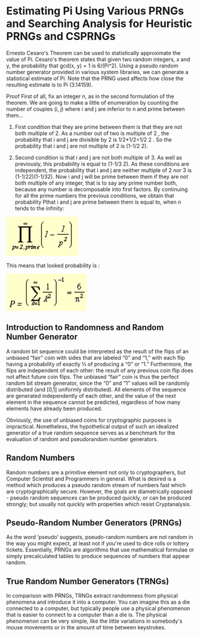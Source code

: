 # Estimating Pi Using Various PRNGs and Searching Analysis for Heuristic PRNGs and CSPRNGs

Ernesto Cesaro's Theorem can be used to statistically approximate the value of Pi. Cesaro's theorem states that given two random integers, x and y, the probability that gcd(x, y) = 1 is 6/(Pi^2). Using a pseudo random number generator provided in various system libraries, we can generate a statistical estimate of Pi. Note that the PRNG used affects how close the resulting estimate is to Pi (3.14159).

Proof
First of all, fix an integer n, as in the second formulation of the theorem.
We are going to make a little of enumeration by counting the number of couples (i, j) where i and j are inferior to n and prime between them...

1. First condition that they are prime between them is that they are not both multiple of 2. As a number out of two is multiple of 2 , the probability that i and j are divisible by 2 is 1/2*1/2=1/2 2 .
So the probability that i and j are not multiple of 2 is (1-1/2 2).

2. Second condition is that i and j are not both multiple of 3. As well as previously, this probability is equal to (1-1/3 2).
As these conditions are independent, the probability that i and j are neither multiple of 2 nor 3 is (1-1/22)(1-1/32).
Now i and j will be prime between them if they are not both multiple of any integer, that is to say any prime number both, because any number is decomposable into first factors. By continuing for all the prime numbers the previous conditions, we obtain that probability Pthat i and j are prime between them is equal to, when n tends to the infinity: 

![graph](image/1.PNG)
 
This means that looked probability is :

![graph](image/2.PNG)

## Introduction to Randomness and Random Number Generator

A random bit sequence could be interpreted as the result of the flips of an unbiased “fair” coin with sides that are labeled “0” and “1,” with each flip having a probability of exactly ½ of producing a “0” or “1.” Furthermore, the flips are independent of each other: the result of any previous coin flip does not affect future coin flips. The unbiased “fair” coin is thus the perfect random bit stream generator, since the “0” and “1” values will be randomly distributed (and [0,1] uniformly distributed). All elements of the sequence are generated independently of each other, and the value of the next element in the sequence cannot be predicted, regardless of how many elements have already been produced. 

Obviously, the use of unbiased coins for cryptographic purposes is impractical. Nonetheless, the hypothetical output of such an idealized generator of a true random sequence serves as a benchmark for the evaluation of random and pseudorandom number generators.

## Random Numbers

Random numbers are a primitive element not only to cryptographers, but Computer Scientist and Programmers in general. What is desired is a method which produces a pseudo random stream of numbers fast which are cryptographically secure. However, the goals are diametrically opposed - pseudo random sequences can be produced quickly, or can be produced strongly; but usually not quickly with properties which resist Cryptanalysis.

## Pseudo-Random Number Generators (PRNGs)

As the word ‘pseudo’ suggests, pseudo-random numbers are not random in the way you might expect, at least not if you're used to dice rolls or lottery tickets. Essentially, PRNGs are algorithms that use mathematical formulae or simply precalculated tables to produce sequences of numbers that appear random. 

## True Random Number Generators (TRNGs)

In comparison with PRNGs, TRNGs extract randomness from physical phenomena and introduce it into a computer. You can imagine this as a die connected to a computer, but typically people use a physical phenomenon that is easier to connect to a computer than a die is. The physical phenomenon can be very simple, like the little variations in somebody's mouse movements or in the amount of time between keystrokes. 
